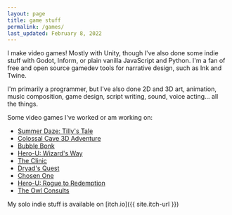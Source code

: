 ```yaml
---
layout: page
title: game stuff
permalink: /games/
last_updated: February 8, 2022
---
```


I make video games! Mostly with Unity, though I've also done some indie stuff with Godot, Inform, or plain vanilla JavaScript and Python. I'm a fan of free and open source gamedev tools for narrative design, such as Ink and Twine.

I'm primarily a programmer, but I've also done 2D and 3D art, animation, music composition, game design, script writing, sound, voice acting... all the things.

Some video games I've worked or am working on:

* [Summer Daze: Tilly's Tale](https://summerdazegame.com)
* [Colossal Cave 3D Adventure](https://www.colossalcave3d.com/)
* [Bubble Bonk](http://bubblebonk.com)
* [Hero-U: Wizard's Way](https://cidney.itch.io/wizards-way-prototype)
* [The Clinic](https://cidney.itch.io/the-clinic)
* [Dryad's Quest](https://cidney.itch.io/dryads-quest)
* [Chosen One](https://cidney.itch.io/chosen-one)
* [Hero-U: Rogue to Redemption](http://hero-u.com)
* [The Owl Consults](https://ifdb.org/viewgame?id=32u49mceyst7p8ey)

My solo indie stuff is available on [itch.io]({{ site.itch-url }})


